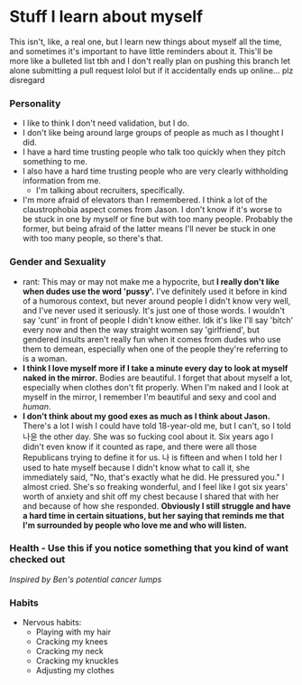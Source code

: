 # Stuff I learn about myself

This isn't, like, a real one, but I learn new things about myself all the time,
and sometimes it's important to have little reminders about it. This'll be more
like a bulleted list tbh and I don't really plan on pushing this branch let
alone submitting a pull request lolol but if it accidentally ends up online...
plz disregard

### Personality
-   I like to think I don't need validation, but I do.
-   I don't like being around large groups of people as much as I thought I did.
-   I have a hard time trusting people who talk too quickly when they pitch something to me.
-   I also have a hard time trusting people who are very clearly withholding information from me.
    -   I'm talking about recruiters, specifically.
-   I'm more afraid of elevators than I remembered. I think a lot of the claustrophobia aspect comes from Jason. I don't know if it's worse to be stuck in one by myself or fine but with too many people. Probably the former, but being afraid of the latter means I'll never be stuck in one with too many people, so there's that.

### Gender and Sexuality
-   rant: This may or may not make me a hypocrite, but **I really don't like when dudes use the word 'pussy'.** I've definitely used it before in kind of a humorous context, but never around people I didn't know very well, and I've never used it seriously. It's just one of those words. I wouldn't say 'cunt' in front of people I didn't know either. Idk it's like I'll say 'bitch' every now and then the way straight women say 'girlfriend', but gendered insults aren't really fun when it comes from dudes who use them to demean, especially when one of the people they're referring to is a woman.
-   **I think I love myself more if I take a minute every day to look at myself naked in the mirror.** Bodies are beautiful. I forget that about myself a lot, especially when clothes don't fit properly. When I'm naked and I look at myself in the mirror, I remember I'm beautiful and sexy and cool and *human*.
-   **I don't think about my good exes as much as I think about Jason.** There's a lot I wish I could have told 18-year-old me, but I can't, so I told 나윤 the other day. She was so fucking cool about it. Six years ago I didn't even know if it counted as rape, and there were all those Republicans trying to define it for us. 나 is fifteen and when I told her I used to hate myself because I didn't know what to call it, she immediately said, "No, that's exactly what he did. He pressured you." I almost cried. She's so freaking wonderful, and I feel like I got six years' worth of anxiety and shit off my chest because I shared that with her and because of how she responded. **Obviously I still struggle and have a hard time in certain situations, but her saying that reminds me that I'm surrounded by people who love me and who will listen.**

### Health - Use this if you notice something that you kind of want checked out
*Inspired by Ben's potential cancer lumps*

### Habits
-   Nervous habits:
    -   Playing with my hair
    -   Cracking my knees
    -   Cracking my neck
    -   Cracking my knuckles
    -   Adjusting my clothes
